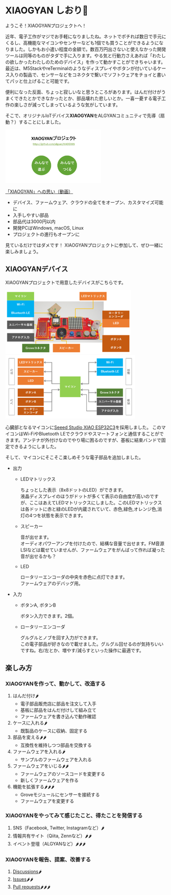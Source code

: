 # XIAOGYAN しおり🔖

ようこそ！XIAOGYANプロジェクトへ！

近年、電子工作がマジでお手軽になりましたね。ネットでポチれば数日で手元にくるし、高機能なマイコンやセンサーなども1個でも買うことができるようになりました。しかもお小遣い程度の金額で。数百万円出さないと使えなかった開発ツールは同等のものがタダで手に入ります。やる気と行動力さえあれば「わたしの欲しかったわたしのためのデバイス」を作って動かすことができちゃいます。
最近は、M5StackやreTerminalのようなディスプレイやボタンが付いているケース入りの製品で、センサーなどをコネクタで繋いでソフトウェアをチョイと書いてパッと仕上げること可能です。

便利になった反面、ちょっと寂しいなと思うところがあります。はんだ付けがうまくできたとかできなかったとか、部品壊れた悲しいとか。一喜一憂する電子工作の楽しさが減ってしまっているような気がしています。

そこで、オリジナルIoTデバイス**XIAOGYAN**をALGYANコミュニティで先導（扇動？）することにしました。

<img src="media/3.png" width="300">

[「XIAOGYAN」への思い（動画）](https://www.youtube.com/watch?v=LFgrQTpkMbk&t=739s)

* デバイス、ファームウェア、クラウドの全てをオープン、カスタマイズ可能に
* 入手しやすい部品
* 部品代は3000円以内
* 開発PCはWindows, macOS, Linux
* プロジェクトの進行もオープンに

見ているだけではダメです！
XIAOGYANプロジェクトに参加して、ぜひ一緒に楽しみましょう。

## XIAOGYANデバイス

XIAOGYANプロジェクトで用意したデバイスがこちらです。

<img src="media/2.png" height="200"> <img src="media/1.png" height="200">

心臓部となるマイコンに[Seeed Studio XIAO ESP32C3](https://wiki.seeedstudio.com/XIAO_ESP32C3_Getting_Started)を採用しました。
このマイコンはWi-FiやBluetooth LEでクラウドやスマートフォンと通信することができます。アンテナが外付けなのでやり場に困るのですが、基板に結束バンドで固定できるようにしました。

そして、マイコンにそこそこ楽しめそうな電子部品を追加しました。

* 出力
    * LEDマトリックス

        ちょっとした表示（8x8ドットのLED）ができます。  
        液晶ディスプレイのほうがドットが多くて表示の自由度が高いのですが、ここはあえてLEDマトリックスにしました。このLEDマトリックスは各ドットに赤と緑のLEDが内蔵されていて、赤色,緑色,オレンジ色,消灯の4つを状態を表示できます。

    * スピーカー

        音が出せます。  
        オーディオパワーアンプを付けたので、結構な音量で出せます。FM音源LSIなどは載せていませんが、ファームウェアをがんばって作れば凝った音が出せるかも？

    * LED

        ロータリーエンコーダの中央を赤色に点灯できます。  
        ファームウェアのデバッグ用。

* 入力
    * ボタンA, ボタンB

        ボタン入力できます。2個。

    * ロータリーエンコーダ

        グルグルとノブを回す入力ができます。  
        この電子部品が好きなので載せました。グルグル回せるのが気持ちいいですね。右/左とか、増やす/減らすといった操作に最適です。

## 楽しみ方

### XIAOGYANを作って、動かして、改造する

1. はんだ付け🌶️
    * 電子部品販売店に部品を注文して入手
    * 基板に部品をはんだ付けして組み立て
    * ファームウェアを書き込んで動作確認
2. ケースに入れる🌶️
    * 既製品のケースに収納、固定する
3. 部品を変える🌶️🌶️
    * 互換性を維持しつつ部品を交換する
4. ファームウェアを入れる🌶️
    * サンプルのファームウェアを入れる
5. ファームウェアをいじる🌶️🌶️
    * ファームウェアのソースコードを変更する
    * 新しくファームウェアを作る
6. 機能を拡張する🌶️🌶️🌶️
    * Groveモジュールにセンサーを接続する
    * ファームウェアを変更する

### XIAOGYANをやってみて感じたこと、得たことを発信する

1. SNS（Facebook, Twitter, Instagramなど）🌶️
2. 情報共有サイト（Qiita, Zennなど）🌶️🌶️
3. イベント登壇（ALGYANなど）🌶️🌶️🌶️

### XIAOGYANを報告、提案、改善する

1. [Discussions](https://github.com/algyan/XIAOGYAN/discussions)🌶️
2. [Issues](https://github.com/algyan/XIAOGYAN/issues)🌶️🌶️
3. [Pull requests](https://github.com/algyan/XIAOGYAN/pulls)🌶️🌶️🌶️
